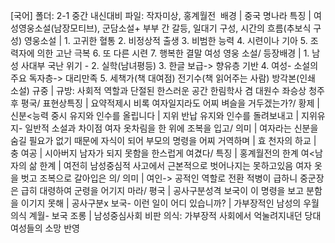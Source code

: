 
[국어]
폴더: 2-1 중간 내신대비
파일: 작자미상, 홍계월전
​
배경		| 중국 명나라
특징		| 여성영웅소설(남장모티브), 군담소설+ 부부 간 갈등, 일대기 구성, 시간의 흐름(추보식 구성)
영웅소설		| 1. 고귀한 혈통 2. 비정상적 출생 3. 비범한 능력 4. 시련이나 기아 5. 조력자에 의한 고난 극복 6. 또 다른 시련 7. 행복한 결말
여성 영웅 소설/ 등장배경		| 1. 남성 사대부 국난 위기 - 2. 실학(남녀평등) 3. 한글 보급-> 향유층 기반 4. 여성- 소설의 주요 독자층-> 대리만족 5. 세책가(책 대여점) 전기수(책 읽어주는 사람) 방각본(인쇄 소설)
규중		| 규방: 사회적 역할과 단절된 한스러운 공간
한림학사 겸 대원수 좌승상 청주후 평국/ 표현상특징		| 요약적제시
비록 여자일지라도 어찌 벼슬을 거두겠는가?/ 황제		| 신분<능력 중시
유지와 인수를 올립니다		| 지위 반납
유지와 인수를 돌려보내고		| 지위유지- 일반적 소설과 차이점
여자 옷차림을 한 위에 조복을 입고/ 의미		| 여자라는 신분을 숨길 필요가 없기 때문에
자식이 되어 부모의 명령을 어찌 거역하며		| 효
천자의 하교		| 충
여공		| 시아버지
남자가 되지 못함을 한스럽게 여겼다/ 특징		| 홍계월전의 한계 여<남자의 삶
한계		| 여전히 남성중심적 사고에서 근본적으로 벗어나지는 못하고있음
여자 옷을 벗고 조복으로 갈아입은 의/ 의미		| 여인-> 공적인 역할로 전환
적병이 급하니 중군장은 급히 대령하여 군령을 어기지 마라/ 평국		| 공사구분성격
보국이 이 명령을 보고 분함을 이기지 못해		| 공사구분x
보국- 이런 일이 어디 있습니까?		| 가부장적인 남성의 우월의식
계월- 보국 조롱		| 남성중심사회 비판 의식: 가부장적 사회에서 억눌려지내던 당대 여성들의 소망 반영
